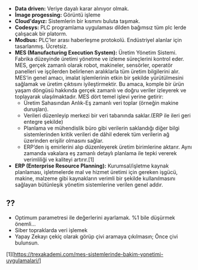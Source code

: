 * **Data driven:** Veriye dayalı karar alınıyor olmak. 
* **İmage progessing:** Görüntü işleme
* **Cloud'dayız:** Sistemlerin bir kısmını buluta taşımak.
* **Codesys:** PLC programlama uygulaması dilden bağımsız tüm plc lerde çalışacak bir platorm.
* **Modbus:** PLC’ler arası haberleşme protokolü. Endüstriyel alanlar için tasarlanmış. Ücretsiz.
* **MES (Manufacturing Execution System):** Üretim Yönetim Sistemi. Fabrika düzeyinde üretimi yönetme ve izleme süreçlerini kontrol eder. MES, gerçek zamanlı olarak robot, makineler, sensörler, operatör panelleri ve işçilerden belirlenen aralıklarla tüm üretim bilgilerini alır. MES‘in genel amacı, imalat işlemlerinin etkin bir şekilde yürütülmesini sağlamak ve üretim çıktısını iyileştirmektir. Bu amaca, komple bir ürün yaşam döngüsü hakkında gerçek zamanlı ve doğru veriler izleyerek ve toplayarak ulaşılmaktadır. MES dört temel işlevi yerine getirir:
  * Üretim Sahasından Anlık-Eş zamanlı veri toplar (örneğin makine duruşları).
  * Verileri düzenleyip merkezi bir veri tabanında saklar.(ERP ile ileri geri entegre şekilde)
  * Planlama ve mühendislik büro gibi verilerin saklandığı diğer bilgi sistemlerinden kritik verileri de dâhil ederek tüm verilerin ağ üzerinden erişilir olmasını sağlar.
  * ERP’den iş emirlerini alıp düzenleyerek üretim birimlerine aktarır. Aynı zamanda vakalara eş zamanlı detaylı planlama ile tepki vererek verimliliği ve kaliteyi artırır.[1]
* **ERP (Enterprise Resource Planning):** Kurumsal/işletme kaynak planlaması, işletmelerde mal ve hizmet üretimi için gereken işgücü, makine, malzeme gibi kaynakların verimli bir şekilde kullanılmasını sağlayan bütünleşik yönetim sistemlerine verilen genel addır. 

## ??
* Optimum parametresi ile değerlerini ayarlamak. %1 bile düşürmek önemli... 
* Siber topraklarda veri işlemek
* Yapay Zekayı çekiç olarak görüp çivi aramaya çıkılmasın; Önce çivi bulunsun.



[1][https://trexakademi.com/mes-sistemlerinde-bakim-yonetimi-uygulamalari/]
